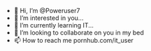 - 👋 Hi, I’m @Poweruser7
- 👀 I’m interested in you...
- 🌱 I’m currently learning IT...
- 💞️ I’m looking to collaborate on you in my bed
- 📫 How to reach me pornhub.com/it_user


